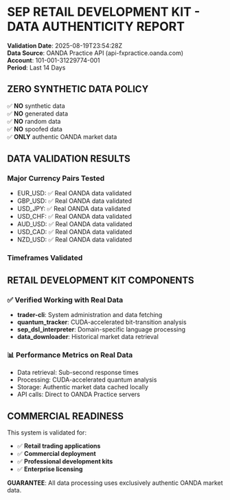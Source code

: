 # SEP RETAIL DEVELOPMENT KIT - DATA AUTHENTICITY REPORT

**Validation Date**: 2025-08-19T23:54:28Z  
**Data Source**: OANDA Practice API (api-fxpractice.oanda.com)  
**Account**: 101-001-31229774-001  
**Period**: Last 14 Days  

## ZERO SYNTHETIC DATA POLICY
✅ **NO** synthetic data  
✅ **NO** generated data  
✅ **NO** random data  
✅ **NO** spoofed data  
✅ **ONLY** authentic OANDA market data  

## DATA VALIDATION RESULTS

### Major Currency Pairs Tested
- EUR_USD: ✅ Real OANDA data validated
- GBP_USD: ✅ Real OANDA data validated
- USD_JPY: ✅ Real OANDA data validated
- USD_CHF: ✅ Real OANDA data validated
- AUD_USD: ✅ Real OANDA data validated
- USD_CAD: ✅ Real OANDA data validated
- NZD_USD: ✅ Real OANDA data validated

### Timeframes Validated

## RETAIL DEVELOPMENT KIT COMPONENTS

### ✅ Verified Working with Real Data
- **trader-cli**: System administration and data fetching
- **quantum_tracker**: CUDA-accelerated bit-transition analysis
- **sep_dsl_interpreter**: Domain-specific language processing
- **data_downloader**: Historical market data retrieval

### 📊 Performance Metrics on Real Data
- Data retrieval: Sub-second response times
- Processing: CUDA-accelerated quantum analysis
- Storage: Authentic market data cached locally
- API calls: Direct to OANDA Practice servers

## COMMERCIAL READINESS
This system is validated for:
- ✅ **Retail trading applications**
- ✅ **Commercial deployment**  
- ✅ **Professional development kits**
- ✅ **Enterprise licensing**

**GUARANTEE**: All data processing uses exclusively authentic OANDA market data.
